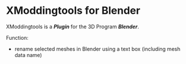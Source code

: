 # XModdingtools for Blender
XModdingtools is a ***Plugin*** for the 3D Program ***Blender***.

Function:
- rename selected meshes in Blender using a text box (including mesh data name)
